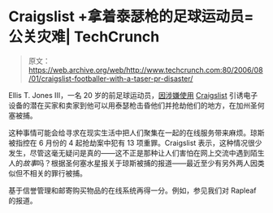 # Craigslist +拿着泰瑟枪的足球运动员=公关灾难| TechCrunch

> 原文：<https://web.archive.org/web/http://www.techcrunch.com:80/2006/08/01/craigslist-footballer-with-a-taser-pr-disaster/>

 [](https://web.archive.org/web/20150910161710/http://craigslist.org/) Ellis T. Jones III，一名 20 岁的前足球运动员，[因涉嫌使用](https://web.archive.org/web/20150910161710/http://www.mercurynews.com/mld/mercurynews/news/local/states/california/the_valley/15170210.htm) [Craigslist](https://web.archive.org/web/20150910161710/http://craigslist.org/) 引诱电子设备的潜在买家和卖家到他可以用泰瑟枪击昏他们并抢劫他们的地方，在加州圣何塞被捕。

这种事情可能会给寻求在现实生活中把人们聚集在一起的在线服务带来麻烦。琼斯被指控在 6 月份的 4 起抢劫案中犯有 13 项重罪。Craigslist 表示，这种情况很少发生，尽管这毫无疑问是真的——这不正是那种让人们害怕在网上交流中遇到陌生人的*故事*吗？根据圣何塞水星报关于琼斯被捕的报道——最近至少有另外两人因类似但不相关的罪行被捕。

基于信誉管理和邮寄购买物品的在线系统再得一分。例如，参见我们对 Rapleaf 的报道。